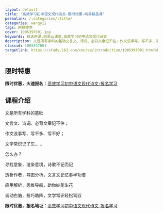 ```yaml
---
layout: default
title: '高效学习初中语文现代诗文-限时优惠-网易精品课'
permalink: /:categories/:title/
categories: wangyi2
tags: 网易提供
cover: 1005397001.jpg
keywords: 精选网课,网易云课堂,高效学习初中语文现代诗文
description: 文是所有学科的基础文言文、诗词、必背文章记不住；作文没事写、写不多、写不好；文学常识记了忘……怎么办？寻找意象，渲染意境
classid: 1005397001
targetlink: https://study.163.com/course/introduction/1005397001.htm?share=1&shareId=1025206652&utm_campaign=share&utm_medium=iphoneShare&utm_source=&utm_u=1025206652
---
```


## 限时特惠

**限时优惠，火速报名**：[高效学习初中语文现代诗文-报名学习](https://study.163.com/course/introduction/1005397001.htm?share=1&shareId=1025206652&utm_campaign=share&utm_medium=iphoneShare&utm_source=&utm_u=1025206652)

## 课程介绍

文是所有学科的基础

文言文、诗词、必背文章记不住；

作文没事写、写不多、写不好；

文学常识记了忘……

怎么办？

寻找意象，渲染意境，诗歌不记而记

透析作者，导图分析，文言文记忆事半功倍

应用解析，思维导航，助你妙笔生花

调动右脑，技巧助阵，文学常识轻松驾驭

**限时优惠，报名地址**：[高效学习初中语文现代诗文-报名学习](https://study.163.com/course/introduction/1005397001.htm?share=1&shareId=1025206652&utm_campaign=share&utm_medium=iphoneShare&utm_source=&utm_u=1025206652)

